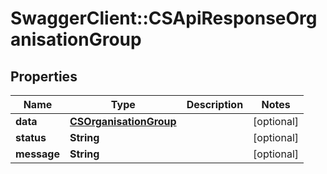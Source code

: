 # SwaggerClient::CSApiResponseOrganisationGroup

## Properties
Name | Type | Description | Notes
------------ | ------------- | ------------- | -------------
**data** | [**CSOrganisationGroup**](CSOrganisationGroup.md) |  | [optional] 
**status** | **String** |  | [optional] 
**message** | **String** |  | [optional] 


